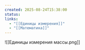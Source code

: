 ```yaml
---
created: 2025-08-24T15:38:00
status: 
links:
  - "[[Единицы измерения]]"
  - "[[Математика]]"
---
```

![[Единицы измерения массы.png]]















